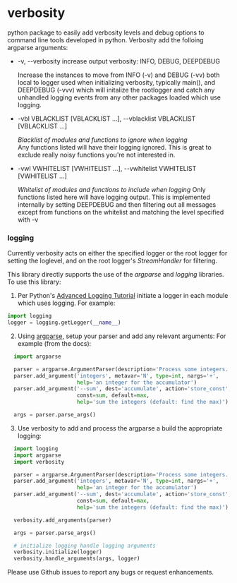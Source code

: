 # verbosity

python package to easily add verbosity levels and debug options to command line tools developed in python.  Verbosity add the folloing argparse arguments:


* -v, --verbosity       increase output verbosity: INFO, DEBUG, DEEPDEBUG

  Increase the instances to move from INFO (-v) and DEBUG (-vv) both local to logger used when initializing verbosity, typically main(), and DEEPDEBUG (-vvv) which will initalize the rootlogger and catch any unhandled logging events from any other packages loaded which use logging.  

* -vbl VBLACKLIST [VBLACKLIST ...], --vblacklist VBLACKLIST [VBLACKLIST ...]

    *Blacklist of modules and functions to ignore when logging*  
    Any functions listed will have their logging ignored.  This is great to exclude really noisy functions you're not interested in.  

* -vwl VWHITELIST [VWHITELIST ...], --vwhitelist VWHITELIST [VWHITELIST ...]

    *Whitelist of modules and functions to include when logging*
    Only functions listed here will have logging output.  This is implemented internally by setting DEEPDEBUG and then filtering out all messages except from functions on the whitelist and matching the level specified with -v

### logging

Currently verbosity acts on either the specified logger or the root logger for setting the loglevel, and on the root logger's *StreamHandler* for filtering.  


This library directly supports the use of the *argparse* and *logging* libraries.  To use this library:

1. Per Python's [Advanced Logging Tutorial](https://docs.python.org/3/howto/logging.html) initiate a logger in each module which uses logging.  For example:

  ```python
  import logging
  logger = logging.getLogger(__name__)
  ```

2. Using [argparse](https://docs.python.org/3/library/argparse.html), setup your parser and add any relevant arguments:  For example (from the docs):
```python
  import argparse

  parser = argparse.ArgumentParser(description='Process some integers.')
  parser.add_argument('integers', metavar='N', type=int, nargs='+',
                      help='an integer for the accumulator')
  parser.add_argument('--sum', dest='accumulate', action='store_const',
                      const=sum, default=max,
                      help='sum the integers (default: find the max)')

  args = parser.parse_args()
```
3. Use verbosity to add and process the argparse a build the appropriate logging:
```python
  import logging
  import argparse
  import verbosity

  parser = argparse.ArgumentParser(description='Process some integers.')
  parser.add_argument('integers', metavar='N', type=int, nargs='+',
                      help='an integer for the accumulator')
  parser.add_argument('--sum', dest='accumulate', action='store_const',
                      const=sum, default=max,
                      help='sum the integers (default: find the max)')

  verbosity.add_arguments(parser)

  args = parser.parse_args()

  # initialize logging handle logging arguments
  verbosity.initialize(logger)
  verbosity.handle_arguments(args, logger)
  ```


  Please use Github issues to report any bugs or request enhancements.
